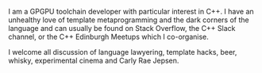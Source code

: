 I am a GPGPU toolchain developer with particular interest in C++. I have an unhealthy love of template metaprogramming and the dark corners of the language and can usually be found on Stack Overflow, the C++ Slack channel, or the C++ Edinburgh Meetups which I co-organise.

I welcome all discussion of language lawyering, template hacks, beer, whisky, experimental cinema and Carly Rae Jepsen.